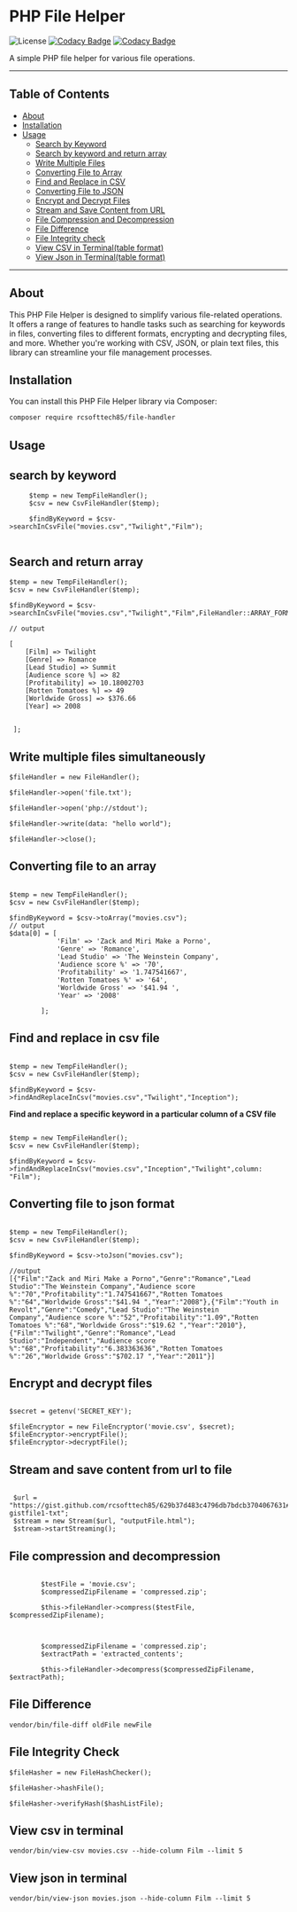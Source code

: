 # PHP File Helper

![License](https://img.shields.io/badge/License-MIT-green.svg)
[![Codacy Badge](https://app.codacy.com/project/badge/Grade/c6450a9c0f99488e93b34911f1adfb2e)](https://app.codacy.com/gh/rcsofttech85/php-file-helper/dashboard?utm_source=gh&utm_medium=referral&utm_content=&utm_campaign=Badge_grade)
[![Codacy Badge](https://app.codacy.com/project/badge/Coverage/c6450a9c0f99488e93b34911f1adfb2e)](https://app.codacy.com/gh/rcsofttech85/php-file-helper/dashboard?utm_source=gh&utm_medium=referral&utm_content=&utm_campaign=Badge_coverage)

A simple PHP file helper for various file operations.

---

## Table of Contents

- [About](#about)
- [Installation](#installation)
- [Usage](#usage)
  - [Search by Keyword](#search-by-keyword)
  - [Search by keyword and return array](#search-and-return-array)
  - [Write Multiple Files](#write-multiple-files-simultaneously)
  - [Converting File to Array](#converting-file-to-an-array)
  - [Find and Replace in CSV](#find-and-replace-in-csv-file)
  - [Converting File to JSON](#converting-file-to-json-format)
  - [Encrypt and Decrypt Files](#encrypt-and-decrypt-files)
  - [Stream and Save Content from URL](#stream-and-save-content-from-url-to-file)
  - [File Compression and Decompression](#file-compression-and-decompression)
  - [File Difference](#file-difference)
  - [File Integrity check](#file-integrity-check)
  - [View CSV in Terminal(table format)](#view-csv-in-terminal)
  - [View Json in Terminal(table format)](#view-json-in-terminal)

---

## About

This PHP File Helper is designed to simplify various file-related operations. It offers a range of features to handle
tasks such as searching for keywords in files, converting files to different formats, encrypting and decrypting files,
and more. Whether you're working with CSV, JSON, or plain text files, this library can streamline your file management
processes.

## Installation

You can install this PHP File Helper library via Composer:

```bash
composer require rcsofttech85/file-handler

```

## Usage

## search by keyword

```
     $temp = new TempFileHandler();
     $csv = new CsvFileHandler($temp);

     $findByKeyword = $csv->searchInCsvFile("movies.csv","Twilight","Film");


```

## Search and return array

```
$temp = new TempFileHandler();
$csv = new CsvFileHandler($temp);

$findByKeyword = $csv->searchInCsvFile("movies.csv","Twilight","Film",FileHandler::ARRAY_FORMAT);

// output

[
    [Film] => Twilight
    [Genre] => Romance
    [Lead Studio] => Summit
    [Audience score %] => 82
    [Profitability] => 10.18002703
    [Rotten Tomatoes %] => 49
    [Worldwide Gross] => $376.66 
    [Year] => 2008


 ];
```

## Write multiple files simultaneously

```
$fileHandler = new FileHandler();

$fileHandler->open('file.txt');

$fileHandler->open('php://stdout');

$fileHandler->write(data: "hello world");

$fileHandler->close();

```

## Converting file to an array

```

$temp = new TempFileHandler();
$csv = new CsvFileHandler($temp);

$findByKeyword = $csv->toArray("movies.csv");
// output
$data[0] = [
            'Film' => 'Zack and Miri Make a Porno',
            'Genre' => 'Romance',
            'Lead Studio' => 'The Weinstein Company',
            'Audience score %' => '70',
            'Profitability' => '1.747541667',
            'Rotten Tomatoes %' => '64',
            'Worldwide Gross' => '$41.94 ',
            'Year' => '2008'

        ];

```

## Find and replace in csv file

```

$temp = new TempFileHandler();
$csv = new CsvFileHandler($temp);

$findByKeyword = $csv->findAndReplaceInCsv("movies.csv","Twilight","Inception");

```

**Find and replace a specific keyword in a particular column of a CSV file**

```

$temp = new TempFileHandler();
$csv = new CsvFileHandler($temp);

$findByKeyword = $csv->findAndReplaceInCsv("movies.csv","Inception","Twilight",column: "Film");

```

## Converting file to json format

```

$temp = new TempFileHandler();
$csv = new CsvFileHandler($temp);

$findByKeyword = $csv->toJson("movies.csv");

//output
[{"Film":"Zack and Miri Make a Porno","Genre":"Romance","Lead Studio":"The Weinstein Company","Audience score %":"70","Profitability":"1.747541667","Rotten Tomatoes %":"64","Worldwide Gross":"$41.94 ","Year":"2008"},{"Film":"Youth in Revolt","Genre":"Comedy","Lead Studio":"The Weinstein Company","Audience score %":"52","Profitability":"1.09","Rotten Tomatoes %":"68","Worldwide Gross":"$19.62 ","Year":"2010"},{"Film":"Twilight","Genre":"Romance","Lead Studio":"Independent","Audience score %":"68","Profitability":"6.383363636","Rotten Tomatoes %":"26","Worldwide Gross":"$702.17 ","Year":"2011"}]

```

## Encrypt and decrypt files

```

$secret = getenv('SECRET_KEY');

$fileEncryptor = new FileEncryptor('movie.csv', $secret);
$fileEncryptor->encryptFile();
$fileEncryptor->decryptFile();

```

## Stream and save content from url to file

```

 $url = "https://gist.github.com/rcsofttech85/629b37d483c4796db7bdcb3704067631#file-gistfile1-txt";
 $stream = new Stream($url, "outputFile.html");
 $stream->startStreaming();

```

## File compression and decompression

```

        $testFile = 'movie.csv';
        $compressedZipFilename = 'compressed.zip';

        $this->fileHandler->compress($testFile, $compressedZipFilename);



        $compressedZipFilename = 'compressed.zip';
        $extractPath = 'extracted_contents';

        $this->fileHandler->decompress($compressedZipFilename, $extractPath);

```

## File Difference

```
vendor/bin/file-diff oldFile newFile

```

## File Integrity Check

```
$fileHasher = new FileHashChecker();

$fileHasher->hashFile(); 

$fileHasher->verifyHash($hashListFile);

```

## View csv in terminal

```
vendor/bin/view-csv movies.csv --hide-column Film --limit 5

```

## View json in terminal

```
vendor/bin/view-json movies.json --hide-column Film --limit 5

```





